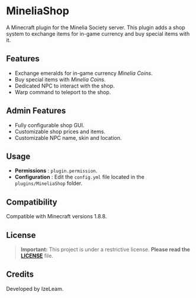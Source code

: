 # MineliaShop

A Minecraft plugin for the Minelia Society server.
This plugin adds a shop system to exchange items for in-game currency and buy special items with it.

## Features
- Exchange emeralds for in-game currency *Minelia Coins*.
- Buy special items with *Minelia Coins*.
- Dedicated NPC to interact with the shop.
- Warp command to teleport to the shop.

## Admin Features
- Fully configurable shop GUI.
- Customizable shop prices and items.
- Customizable NPC name, skin and location.

## Usage
- **Permissions** : `plugin.permission`.
- **Configuration** : Edit the `config.yml` file located in the `plugins/MineliaShop` folder.

## Compatibility
Compatible with Minecraft versions 1.8.8.

## License
> **Important:** This project is under a restrictive license. **Please read the [LICENSE](./LICENSE)** file.

## Credits
Developed by IzeLeam.  
